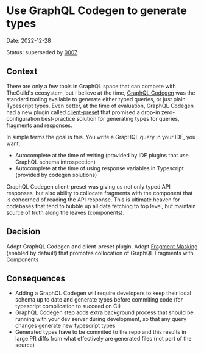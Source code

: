 # Use GraphQL Codegen to generate types

Date: 2022-12-28

Status: superseded by [0007](0007-adopt-gql.tada.md)

## Context

There are only a few tools in GraphQL space that can compete with TheGuild's ecosystem, but I believe at the time, [GraphQL Codegen](https://the-guild.dev/graphql/codegen) was the standard tooling available to generate either typed queries, or just plain Typescript types. Even better, at the time of evaluation, GraphQL Codegen had a new plugin called [client-preset](https://the-guild.dev/graphql/codegen/plugins/presets/preset-client) that promised a drop-in zero-configuration best-practice solution for generating types for queries, fragments and responses.

In simple terms the goal is this.
You write a GrapHQL query in your IDE, you want:

- Autocomplete at the time of writing (provided by IDE plugins that use GraphQL schema introspection)
- Autocomplete at the time of using response variables in Typescript (provided by codegen solutions)

GraphQL Codegen client-preset was giving us not only typed API responses, but also ability to collocate fragments with the component that is concerned of reading the API response. This is ultimate heaven for codebases that tend to bubble up all data fetching to top level, but maintain source of truth along the leaves (components).

## Decision

Adopt GraphQL Codegen and client-preset plugin.
Adopt [Fragment Masking](https://the-guild.dev/graphql/codegen/plugins/presets/preset-client#fragment-masking) (enabled by default) that promotes collocation of GraphQL Fragments with Components

## Consequences

- Adding a GraphQL Codegen will require developers to keep their local schema up to date and generate types before commiting code (for typescript complication to succeed on CI)
- GraphQL Codegen step adds extra background process that should be running with your dev server during development, so that any query changes generate new typescript types
- Generated types have to be commited to the repo and this results in large PR diffs from what effectively are generated files (not part of the source)
